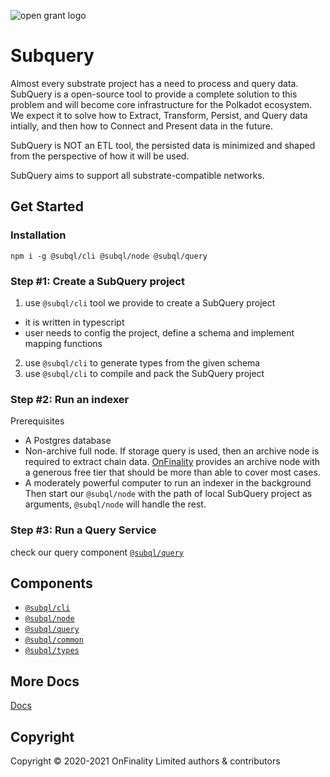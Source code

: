 ![open grant logo](https://raw.githubusercontent.com/w3f/General-Grants-Program/master/src/badge_black.svg)
# Subquery
Almost every substrate project has a need to process and query data.
SubQuery is a open-source tool to provide a complete solution to this problem and will become core infrastructure for the Polkadot ecosystem.
We expect it to solve how to Extract, Transform, Persist, and Query data intially, and then how to Connect and Present data in the future.

SubQuery is NOT an ETL tool, the persisted data is minimized and shaped from the perspective of how it will be used.

SubQuery aims to support all substrate-compatible networks.

## Get Started
### Installation
```shell
npm i -g @subql/cli @subql/node @subql/query
```

### Step #1: Create a SubQuery project
1. use `@subql/cli` tool we provide to create a SubQuery project
  * it is written in typescript
  * user needs to config the project, define a schema and implement mapping functions
2. use `@subql/cli` to generate types from the given schema
3. use `@subql/cli` to compile and pack the SubQuery project

### Step #2: Run an indexer
Prerequisites
* A Postgres database
* Non-archive full node. If storage query is used, then an archive node is required to extract chain data. [OnFinality](https://onfinality.io/api_service) provides an archive node with a generous free tier that should be more than able to cover most cases.
* A moderately powerful computer to run an indexer in the background
  Then start our `@subql/node` with the path of local SubQuery project as arguments, `@subql/node` will handle the rest.

### Step #3: Run a Query Service
check our query component [`@subql/query`](packages/query)


## Components
* [`@subql/cli`](packages/cli)
* [`@subql/node`](packages/node)
* [`@subql/query`](packages/query)
* [`@subql/common`](packages/common)
* [`@subql/types`](packages/types)

## More Docs
[Docs](https://onfinality-io.github.io/subql/)

## Copyright

Copyright © 2020-2021 OnFinality Limited authors & contributors
